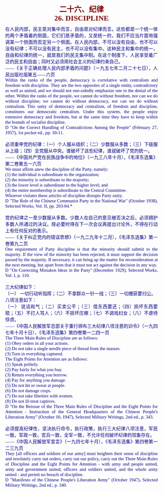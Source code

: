 <td>&#13;
			<p align="center" style="margin: 10px 5px"><b>&#13;
			<font size="5" color="#800000">二十六、纪律<br/>&#13;
			<font face="Times New Roman">26. DISCIPLINE</font></font></b></p></td>&#13;
			

<td>&#13;
			<p align="justify" style="margin: 10px 5px">&#13;
			<font color="#000080" face="Times New Roman">&#13;
			<span style="font-size: 11pt">&#13;
			在人民内部，民主是对集中而言，自由是对纪律而言。这些都是一个统一体的两个矛盾着的侧面，它们们是矛盾的，又是统一的，我们不应当片面地强调某一个侧面而否定另一个侧面。在人民内部，不可以没有自由，也不可以没有纪律；不可以没有民主，也不可以没有集中。这种民主和集中的统一，自由和纪律的统一，就是我们的民主集中制。在这个制度下，人民享受着广泛的民主和自由；同时又必须用社会主义的纪律约束自己。<br/>&#13;
			――《关于正确处理人民内部矛盾的问题》（一九五七年二月二十七日），人民出版社版第五――六页<br/>&#13;
			Within the ranks of the people, democracy is correlative with &#13;
			centralism and freedom with discipline. They are the two opposites &#13;
			of a single entity, contradictory as well as united, and we should &#13;
			not one-sidedly emphasize one to the denial of the other. Within the &#13;
			ranks of the people, we cannot do without freedom, nor can we do &#13;
			without discipline; we cannot do without democracy, nor can we do &#13;
			without centralism. This unity of democracy and centralism, of &#13;
			freedom and discipline, constitutes our democratic centralism. Under &#13;
			this system, the people enjoy extensive democracy and freedom, but &#13;
			at the same time they have to keep within the bounds of socialist &#13;
			discipline.<br/>&#13;
			D "On the Correct Handling of Contradictions Among the People" &#13;
			(February 27, 1957), 1st pocket ed., pp. 10-11.<br/>&#13;
			<br/>&#13;
			必须重申党的纪律：（一）个人服从组织；（二）少数服从多数；（三）下级服从上级；（四）全党服从中央。谁破坏了这些纪律，谁就破坏了党的统一。<br/>&#13;
			――《中国共产党在民族战争中的地位》（一九三八年十月），《毛泽东选集》第二卷第五一六页<br/>&#13;
			We must affirm anew the discipline of the Party, namely:<br/>&#13;
			(1) the individual is subordinate to the organization;<br/>&#13;
			(2) the minority is subordinate to the majority;<br/>&#13;
			(3) the lower level is subordinate to the higher level; and<br/>&#13;
			(4) the entire membership is subordinate to the Central Committee.<br/>&#13;
			Whoever violates these articles of discipline disrupts Party unity.<br/>&#13;
			D "The Role of the Chinese Communist Party in the National War" &#13;
			(October 1938), Selected Works, Vol. II, pp. 203-04.*<br/>&#13;
			<br/>&#13;
			党的纪律之一是少数服从多数。少数人在自己的意见被否决之后，必须拥护多数人所通过的决议。除必要时得在下一次会议再提出讨论外，不得在行动上有任何反对的表示。<br/>&#13;
			――《关于纠正党内的错误思想》（一九二九年十二月），《毛泽东选集》第一卷第九二页<br/>&#13;
			One requirement of Party discipline is that the minority should &#13;
			submit to the majority. If the view of the minority has been &#13;
			rejected, it must support the decision passed by the majority. If &#13;
			necessary, it can bring up the matter for reconsideration at the &#13;
			next meeting, but apart from that it must not act against the &#13;
			decision in any way.<br/>&#13;
			D "On Correcting Mistaken Ideas in the Party" (December 1929), &#13;
			Selected Works, Vol. I, p. 110.<br/>&#13;
			<br/>&#13;
			三大纪律如下：<br/>&#13;
			（一） 一切行动听指挥；（二）不拿群众一针一线；（三）一切缴获要归公。<br/>&#13;
			八项注意如下：<br/>&#13;
			（一） &#13;
			说话和气；（二）买卖公平；（三）借东西要还；（四）损坏东西要赔；（五）不打人骂人；（六）不损坏庄稼；（七）不调戏妇女；（八）不虐待俘虏。<br/>&#13;
			――《中国人民解放军总部关于重行颁布三大纪律八项注意的训令》（一九四七年十月十日），《毛泽东选集》第四卷第一二四一页<br/>&#13;
			The Three Main Rules of Discipline are as follows:<br/>&#13;
			(1) Obey orders in all your actions.<br/>&#13;
			(2) Do not take a single needle piece of thread from the masses.<br/>&#13;
			(3) Turn in everything captured.<br/>&#13;
			The Eight Points for Attention are as follows:<br/>&#13;
			(1) Speak politely.<br/>&#13;
			(2) Pay fairly for what you buy.<br/>&#13;
			(3) Return everything you borrow.<br/>&#13;
			(4) Pay for anything you damage.<br/>&#13;
			(5) Do not hit or swear at people.<br/>&#13;
			(6) Do not damage crops.<br/>&#13;
			(7) Do not take liberties with women.<br/>&#13;
			(8) Do not ill-treat captives.<br/>&#13;
			D "On the Reissue of the Three Main Rules of Discipline and the &#13;
			Eight Points for Attention - Instruction of the General Headquarters &#13;
			of the Chinese People's Liberation Army" (October 10, 1947), &#13;
			Selected Military Writings, 2nd ed., p. 343.<br/>&#13;
			<br/>&#13;
			必须提高纪律性，坚决执行命令，执行政策，执行三大纪律八项注意，军民一致，军政一致，官兵一致，全军一致，不允许任何破坏纪律的现象存在。<br/>&#13;
			――《中国人民解放军宣言》（一九四七年十月），《毛泽东选集》第四卷第一二三九页<br/>&#13;
			They [all officers and soldiers of our army] must heighten their &#13;
			sense of discipline and resolutely carry out orders, carry out our &#13;
			policy, carry out the Three Main Rules of Discipline and the Eight &#13;
			Points for Attention - with army and people united, army and &#13;
			government united, officers and soldiers united, and the whole army &#13;
			united - and permit no breach of discipline.<br/>&#13;
			D "Manifesto of the Chinese People's Liberation Army" (October &#13;
			1947), Selected Military Writings, 2nd ed., p. 340.</span></font></p></td>&#13;
		